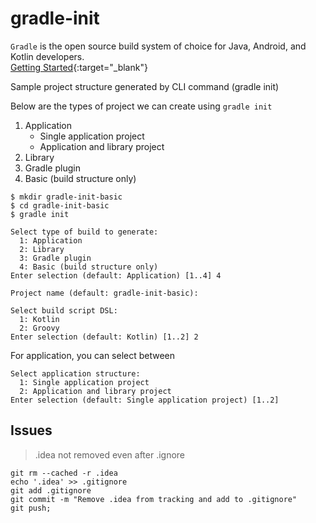 # gradle-init
`Gradle` is the open source build system of choice for Java, Android, and Kotlin developers.  
[Getting Started](https://docs.gradle.org/current/userguide/getting_started_eng.html){:target="_blank"}

Sample project structure generated by CLI command (gradle init)

Below are the types of project we can create using `gradle init`

1. Application
    - Single application project
    - Application and library project
2. Library
3. Gradle plugin
4. Basic (build structure only)

```
$ mkdir gradle-init-basic
$ cd gradle-init-basic
$ gradle init

Select type of build to generate:
  1: Application
  2: Library
  3: Gradle plugin
  4: Basic (build structure only)
Enter selection (default: Application) [1..4] 4

Project name (default: gradle-init-basic): 

Select build script DSL:
  1: Kotlin
  2: Groovy
Enter selection (default: Kotlin) [1..2] 2
```

For application, you can select between
```
Select application structure:
  1: Single application project
  2: Application and library project
Enter selection (default: Single application project) [1..2] 
```

## Issues

> .idea not removed even after .ignore

```shell
git rm --cached -r .idea
echo '.idea' >> .gitignore
git add .gitignore
git commit -m "Remove .idea from tracking and add to .gitignore"
git push;
```
